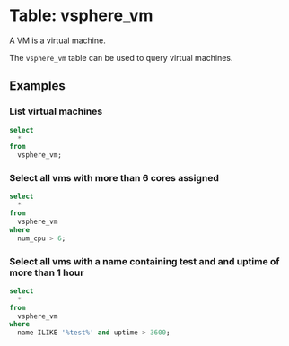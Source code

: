 # Table: vsphere_vm

A VM is a virtual machine.

The `vsphere_vm` table can be used to query virtual machines.

## Examples

### List virtual machines

```sql
select
  *
from
  vsphere_vm;
```
### Select all vms with more than 6 cores assigned

```sql
select
  *
from
  vsphere_vm
where
  num_cpu > 6;
```

### Select all vms with a name containing test and and uptime of more than 1 hour

```sql
select
  *
from
  vsphere_vm
where
  name ILIKE '%test%' and uptime > 3600;
```